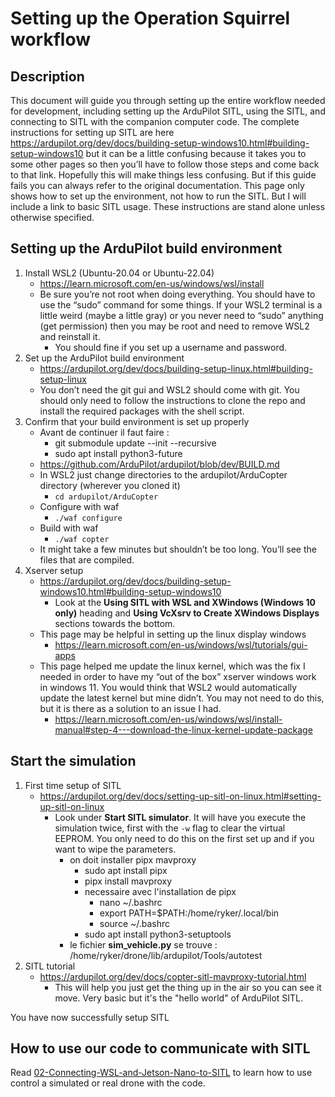 # Setting up the Operation Squirrel workflow

## Description

This document will guide you through setting up the entire workflow needed for development, including setting up the ArduPilot SITL, using the SITL, and connecting to SITL with the companion computer code.  The complete instructions for setting up SITL are here <https://ardupilot.org/dev/docs/building-setup-windows10.html#building-setup-windows10> but it can be a little confusing because it takes you to some other pages so then you’ll have to follow those steps and come back to that link.  Hopefully this will make things less confusing.  But if this guide fails you can always refer to the original documentation.  This page only shows how to set up the environment, not how to run the SITL.  But I will include a link to basic SITL usage.  These instructions are stand alone unless otherwise specified.

## Setting up the ArduPilot build environment

1. Install WSL2 (Ubuntu-20.04 or Ubuntu-22.04)
    - <https://learn.microsoft.com/en-us/windows/wsl/install>
    - Be sure you’re not root when doing everything.  You should have to use the “sudo” command for some things.        If your WSL2 terminal is a little weird (maybe a little gray) or you never need to “sudo” anything (get permission) then you may be root and need to remove WSL2 and reinstall it.
        - You should fine if you set up a username and password.
2. Set up the ArduPilot build environment
    - <https://ardupilot.org/dev/docs/building-setup-linux.html#building-setup-linux>
    - You don’t need the git gui and WSL2 should come with git.  You should only need to follow the instructions        to clone the repo and install the required packages with the shell script.
3. Confirm that your build environment is set up properly
    - Avant de continuer il faut faire :
      * git submodule update --init --recursive
      * sudo apt install python3-future
    - <https://github.com/ArduPilot/ardupilot/blob/dev/BUILD.md>
    - In WSL2 just change directories to the ardupilot/ArduCopter directory (wherever you cloned it)
        - `cd ardupilot/ArduCopter`
    - Configure with waf
        - `./waf configure`
    - Build with waf
        - `./waf copter`
    - It might take a few minutes but shouldn’t be too long.  You’ll see the files that are compiled.
5. Xserver setup
    - <https://ardupilot.org/dev/docs/building-setup-windows10.html#building-setup-windows10>
        - Look at the **Using SITL with WSL and XWindows (Windows 10 only)** heading and **Using VcXsrv to Create           XWindows Displays** sections towards the bottom.
    - This page may be helpful in setting up the linux display windows
        - <https://learn.microsoft.com/en-us/windows/wsl/tutorials/gui-apps>
    - This page helped me update the linux kernel, which was the fix I needed in order to have my “out of the box”       xserver windows work in windows 11.  You would think that WSL2 would automatically update the latest kernel         but mine didn’t.  You may not need to do this, but it is there as a solution to an issue I had.
        - <https://learn.microsoft.com/en-us/windows/wsl/install-manual#step-4---download-the-linux-kernel-update-package>

## Start the simulation

1. First time setup of SITL
    - <https://ardupilot.org/dev/docs/setting-up-sitl-on-linux.html#setting-up-sitl-on-linux>
        - Look under **Start SITL simulator**.  It will have you execute the simulation twice, first with the `-w` flag to clear the virtual EEPROM.  You only need to do this on the first set up and if you want to wipe the parameters.
          * on doit installer pipx mavproxy
              * sudo apt install pipx
              * pipx install mavproxy
              * necessaire avec l'installation de pipx 
                  *  nano ~/.bashrc
                  *  export PATH=$PATH:/home/ryker/.local/bin
                  *  source ~/.bashrc
              * sudo apt install python3-setuptools
          * le fichier **sim_vehicle.py** se trouve : /home/ryker/drone/lib/ardupilot/Tools/autotest
2. SITL tutorial
    - <https://ardupilot.org/dev/docs/copter-sitl-mavproxy-tutorial.html>
        - This will help you just get the thing up in the air so you can see it move.  Very basic but it's the "hello world" of ArduPilot SITL.

You have now successfully setup SITL

## How to use our code to communicate with SITL

Read [02-Connecting-WSL-and-Jetson-Nano-to-SITL](https://github.com/crose72/OperationSquirrel/blob/dev/Docs/02-Connecting-WSL-and-Jetson-Nano-to-SITL.md) to learn how to use control a simulated or real drone with the code.
